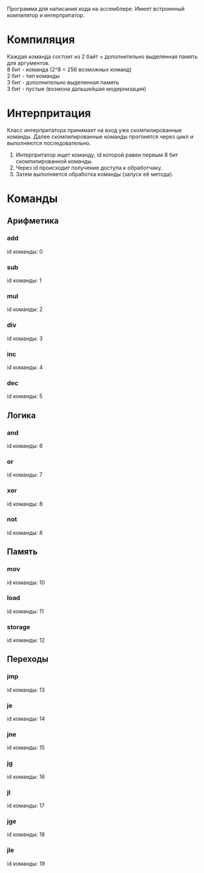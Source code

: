 Программа для написания кода на ассемблере. Имеет встроенный компилятор и интерпритатор.

# Компиляция
Каждая команда состоит из 2 байт + дополнительно выделенная память для аргументов.  
8 бит - команда (2^8 = 256 возможных команд)  
2 бит - тип команды  
3 бит - дополнительно выделенная память  
3 бит - пустые (возмона дальшейшая модернизация)  

# Интерпритация
Класс интерпритатора принимает на вход уже скомпилированные команды. Далее скомпилированные команды прогонятся через цикл и выполняются последовательно.  
1) Интерпритатор ищет команду, id которой равен первым 8 бит скомпилированной команды.
2) Через id происходит получение доступа к обработчику.
3) Затем выполняется обработка команды (запуск её метода).

# Команды
## Арифметика
### add
id команды: 0  
### sub
id команды: 1  
### mul
id команды: 2  
### div
id команды: 3  
### inc
id команды: 4  
### dec
id команды: 5  
## Логика
### and
id команды: 6  
### or
id команды: 7  
### xor
id команды: 8  
### not
id команды: 8  
## Память
### mov
id команды: 10  
### load
id команды: 11 
### storage
id команды: 12  
## Переходы
### jmp
id команды: 13  
### je
id команды: 14  
### jne
id команды: 15  
### jg
id команды: 16  
### jl
id команды: 17  
### jge
id команды: 18  
### jle
id команды: 19  
